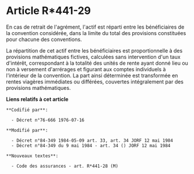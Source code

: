 # Article R*441-29

En cas de retrait de l'agrément, l'actif est réparti entre les bénéficiaires de la convention considérée, dans la limite du
total des provisions constituées pour chacune des conventions.

La répartition de cet actif entre les bénéficiaires est proportionnelle à des provisions mathématiques fictives, calculées
sans intervention d'un taux d'intérêt, correspondant à la totalité des unités de rente ayant donné lieu ou non à versement
d'arrérages et figurant aux comptes individuels à l'intérieur de la convention.    La part ainsi déterminée est transformée
en rentes viagères immédiates ou différées, couvertes intégralement par des provisions mathématiques.

**Liens relatifs à cet article**

	**Codifié par**:

	  - Décret n°76-666 1976-07-16

	**Modifié par**:

	  - Décret n°84-349 1984-05-09 art. 33, art. 34 JORF 12 mai 1984
	  - Décret n°84-349 du 9 mai 1984 - art. 34 () JORF 12 mai 1984

	**Nouveaux textes**:

	  - Code des assurances - art. R*441-28 (M)
